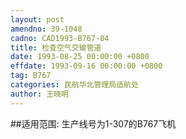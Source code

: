 ```yaml
---
layout: post
amendno: 39-1048
cadno: CAD1993-B767-04
title: 检查空气交输管道
date: 1993-08-25 00:00:00 +0800
effdate: 1993-09-16 00:00:00 +0800
tag: B767
categories: 民航华北管理局适航处
author: 王晓明
---
```


##适用范围:
生产线号为1-307的B767飞机

